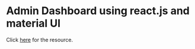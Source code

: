 <h1>Admin Dashboard using react.js and material UI</h1>

<p>
  Click <a href="https://www.youtube.com/watch?v=bml92jhF4t8">here</a> for the
  resource.
</p>
